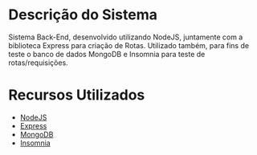 <h1>Descrição do Sistema</h1>

<p> Sistema Back-End, desenvolvido utilizando NodeJS, juntamente com a biblioteca Express para criação de Rotas.
Utilizado também, para fins de teste o banco de dados MongoDB e Insomnia para teste de rotas/requisições.</p>

###

<h1>Recursos Utilizados</h1>

<ul>
<li><a href="https://nodejs.org/pt-br/" target="_blank">NodeJS</a></li>
<li><a href="https://expressjs.com/" target="_blank">Express</a></li>
<li><a href="https://www.mongodb.com/" target="_blank">MongoDB</a></li>
<li><a href="https://insomnia.rest/" target="_blank">Insomnia</a></li>
</ul>